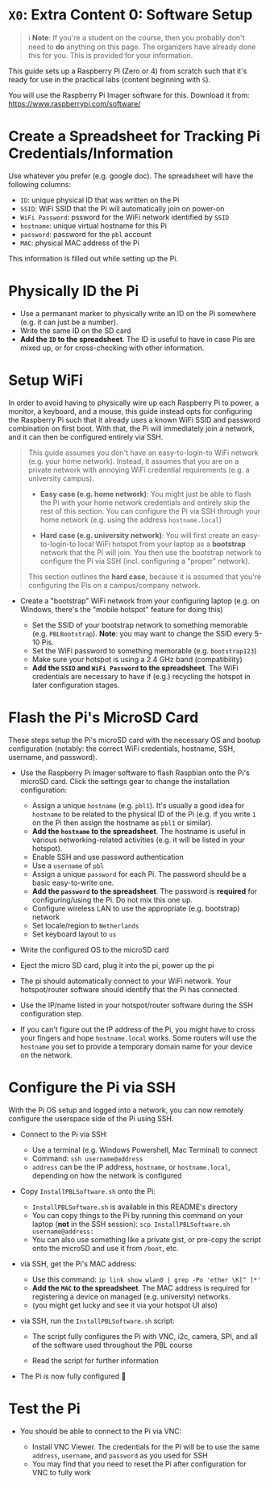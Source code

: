 # `X0`: Extra Content 0: Software Setup

> ℹ️ **Note**: If you're a student on the course, then you probably don't need to **do** anything
> on this page. The organizers have already done this for you. This is provided for your information.

This guide sets up a Raspberry Pi (Zero or 4) from scratch such that it's ready for use in the
practical labs (content beginning with `S`).

You will use the Raspberry Pi Imager software for this. Download it from: https://www.raspberrypi.com/software/


# Create a Spreadsheet for Tracking Pi Credentials/Information

Use whatever you prefer (e.g. google doc). The spreadsheet will have the following columns:

- `ID`: unique physical ID that was written on the Pi
- `SSID`: WiFi SSID that the Pi will automatically join on power-on
- `WiFi Password`: pssword for the WiFi network identified by `SSID`
- `hostname`: unique virtual hostname for this Pi
- `password`: password for the `pbl` account
- `MAC`: physical MAC address of the Pi

This information is filled out while setting up the Pi.


# Physically ID the Pi

- Use a permanant marker to physically write an ID on the Pi somewhere (e.g. it can just be a number).
- Write the same ID on the SD card
- **Add the `ID` to the spreadsheet**. The ID is useful to have in case Pis are mixed up, or for cross-checking with
  other information.


# Setup WiFi

In order to avoid having to physically wire up each Raspberry Pi to power, a monitor, a keyboard, and
a mouse, this guide instead opts for configuring the Raspberry Pi such that it already uses a known
WiFi SSID and password combination on first boot. With that, the Pi will immediately join a network, and
it can then be configured entirely via SSH.

> This guide assumes you don't have an easy-to-login-to WiFi network (e.g. your home network). Instead,
> it assumes that you are on a private network with annoying WiFi credential requirements (e.g. a university
> campus).
>
> - **Easy case (e.g. home network)**: You might just be able to flash the Pi with your home network
>   credentials and entirely skip the rest of this section. You can configure the Pi via SSH through
>   your home network (e.g. using the address `hostname.local`)
>
> - **Hard case (e.g. university network)**: You will first create an easy-to-login-to local WiFi
>   hotspot from your laptop as a **bootstrap** network that the Pi will join. You then use the
>   bootstrap network to configure the Pi via SSH (incl. configuring a "proper" network).
>
> This section outlines the **hard case**, because it is assumed that you're configuring the Pis
> on a campus/company network.

- Create a "bootstrap" WiFi network from your configuring laptop (e.g. on Windows, there's the
  "mobile hotspot" feature for doing this)

  - Set the SSID of your bootstrap network to something memorable (e.g. `PBLBootstrap`). **Note**: you
    may want to change the SSID every 5-10 Pis.
  - Set the WiFi password to something memorable (e.g. `bootstrap123`)
  - Make sure your hotspot is using a 2.4 GHz band (compatibility)
  - **Add the `SSID` and `WiFi Password` to the spreadsheet**. The WiFi credentials are necessary to have
    if (e.g.) recycling the hotspot in later configuration stages.


# Flash the Pi's MicroSD Card

These steps setup the Pi's microSD card with the necessary OS and bootup configuration (notably: the
correct WiFi credentials, hostname, SSH, username, and password).

- Use the Raspberry Pi Imager software to flash Raspbian onto the Pi's microSD card. Click the settings
  gear to change the installation configuration:

  - Assign a unique `hostname` (e.g. `pbl1`). It's usually a good idea for `hostname` to be related to
    the physical ID of the Pi (e.g. if you write `1` on the Pi then assign the hostname as `pbl1` or
    similar).
  - **Add the `hostname` to the spreadsheet**. The hostname is useful in various networking-related
    activities (e.g. it will be listed in your hotspot).
  - Enable SSH and use password authentication
  - Use a `username` of `pbl`
  - Assign a unique `password` for each Pi. The password should be a basic easy-to-write one.
  - **Add the `password` to the spreadsheet**. The password is **required** for configuring/using the
    Pi. Do not mix this one up.
  - Configure wireless LAN to use the appropriate (e.g. bootstrap) network 
  - Set locale/region to `Netherlands`
  - Set keyboard layout to `us`

- Write the configured OS to the microSD card
- Eject the micro SD card, plug it into the pi, power up the pi
- The pi should automatically connect to your WiFi network. Your hotspot/router software should
  identify that the Pi has connected.
- Use the IP/name listed in your hotspot/router software during the SSH configuration step.
- If you can't figure out the IP address of the Pi, you might have to cross your fingers and
  hope `hostname.local` works. Some routers will use the `hostname` you set to provide a temporary
  domain name for your device on the network.


# Configure the Pi via SSH

With the Pi OS setup and logged into a network, you can now remotely configure the userspace side
of the Pi using SSH.

- Connect to the Pi via SSH:

  - Use a terminal (e.g. Windows Powershell, Mac Terminal) to connect
  - Command: `ssh username@address`
  - `address` can be the IP address, `hostname`, or `hostname.local`, depending on how the network
    is configured

- Copy `InstallPBLSoftware.sh` onto the Pi:

  - `InstallPBLSoftware.sh` is available in this README's directory
  - You can copy things to the Pi by running this command on your laptop (**not** in the SSH session): `scp InstallPBLSoftware.sh username@address:`
  - You can also use something like a private gist, or pre-copy the script onto the microSD and
    use it from `/boot`, etc.

- via SSH, get the Pi's MAC address:

  - Use this command: `ip link show wlan0 | grep -Po 'ether \K[^ ]*'`
  - **Add the `MAC` to the spreadsheet**. The MAC address is required for registering a device
    on managed (e.g. university) networks.
  - (you might get lucky and see it via your hotspot UI also)

- via SSH, run the `InstallPBLSoftware.sh` script:

  - The script fully configures the Pi with VNC, i2c, camera, SPI, and all of the software
    used throughout the PBL course

  - Read the script for further information

- The Pi is now fully configured 🥳


# Test the Pi

- You should be able to connect to the Pi via VNC:

  - Install VNC Viewer. The credentials for the Pi will be to use the same `address`, `username`,
    and `password` as you used for SSH
  - You may find that you need to reset the Pi after configuration for VNC to fully work
